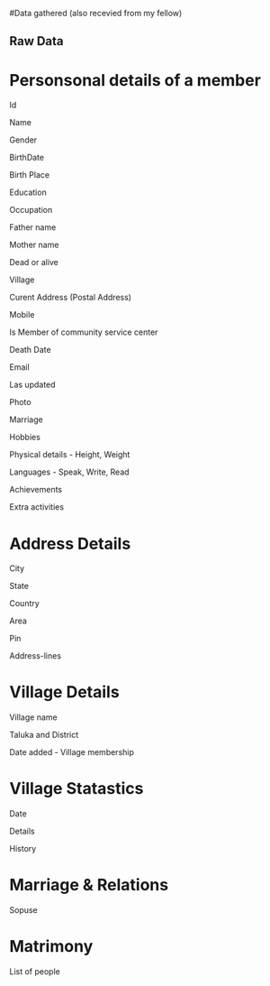 #Data gathered (also recevied from my fellow)

Raw Data
----


Personsonal details of a member
==


Id

Name

Gender

BirthDate

Birth Place

Education

Occupation

Father name

Mother name

Dead or alive

Village

Curent Address (Postal Address)

Mobile

Is Member of community service center

Death Date

Email

Las updated

Photo

Marriage

Hobbies

Physical details - Height, Weight

Languages - Speak, Write, Read

Achievements

Extra activities


Address Details
===

City

State

Country

Area

Pin

Address-lines


Village Details
==

Village name

Taluka and District

Date added - Village membership


Village Statastics
========

Date

Details

History


Marriage & Relations
===

Sopuse


Matrimony 
==

List of people






